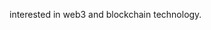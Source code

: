 interested in web3 and blockchain technology.
<!---
owenthe10x/owenthe10x is a ✨ special ✨ repository because its `README.md` (this file) appears on your GitHub profile.
You can click the Preview link to take a look at your changes.
--->
